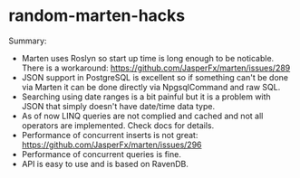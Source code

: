 # random-marten-hacks

Summary:

* Marten uses Roslyn so start up time is long enough to be noticable. There is a workaround: https://github.com/JasperFx/marten/issues/289
* JSON support in PostgreSQL is excellent so if something can't be done via Marten it can be done directly via NpgsqlCommand and raw SQL.
* Searching using date ranges is a bit painful but it is a problem with JSON that simply doesn't have date/time data type.
* As of now LINQ queries are not complied and cached and not all operators are implemented. Check docs for details.
* Performance of concurrent inserts is not great: https://github.com/JasperFx/marten/issues/296
* Performance of concurrent queries is fine.
* API is easy to use and is based on RavenDB.

